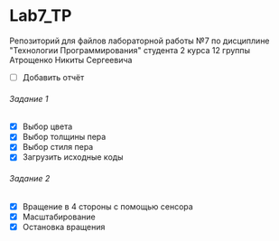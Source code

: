 # Lab7_TP
Репозиторий для файлов лабораторной работы №7
по дисциплине "Технологии Программирования"
студента 2 курса 12 группы
Атрощенко Никиты Сергеевича
 
- [ ] Добавить отчёт

###### Задание 1
- [x] Выбор цвета
- [x] Выбор толщины пера
- [x] Выбор стиля пера
- [x] Загрузить исходные коды

###### Задание 2
- [x] Вращение в 4 стороны с помощью сенсора
- [x] Масштабирование
- [x] Остановка вращения
